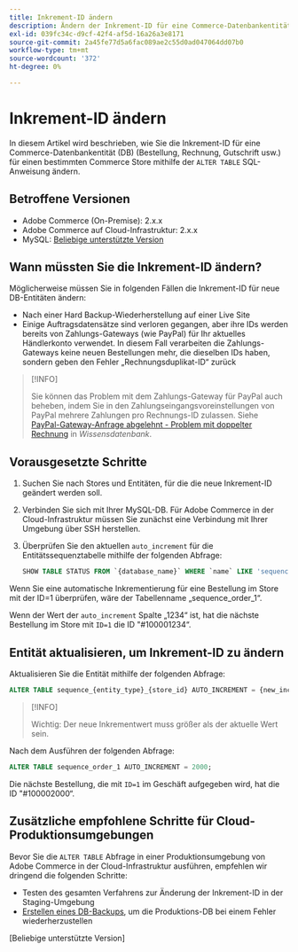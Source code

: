 ```yaml
---
title: Inkrement-ID ändern
description: Ändern der Inkrement-ID für eine Commerce-Datenbankentität.
exl-id: 039fc34c-d9cf-42f4-af5d-16a26a3e8171
source-git-commit: 2a45fe77d5a6fac089ae2c55d0ad047064dd07b0
workflow-type: tm+mt
source-wordcount: '372'
ht-degree: 0%

---
```


# Inkrement-ID ändern

In diesem Artikel wird beschrieben, wie Sie die Inkrement-ID für eine Commerce-Datenbankentität (DB) (Bestellung, Rechnung, Gutschrift usw.) für einen bestimmten Commerce Store mithilfe der `ALTER TABLE` SQL-Anweisung ändern.

## Betroffene Versionen

- Adobe Commerce (On-Premise): 2.x.x
- Adobe Commerce auf Cloud-Infrastruktur: 2.x.x
- MySQL: [Beliebige unterstützte Version](../../installation/prerequisites/database/mysql.md)

## Wann müssten Sie die Inkrement-ID ändern?

Möglicherweise müssen Sie in folgenden Fällen die Inkrement-ID für neue DB-Entitäten ändern:

- Nach einer Hard Backup-Wiederherstellung auf einer Live Site
- Einige Auftragsdatensätze sind verloren gegangen, aber ihre IDs werden bereits von Zahlungs-Gateways (wie PayPal) für Ihr aktuelles Händlerkonto verwendet. In diesem Fall verarbeiten die Zahlungs-Gateways keine neuen Bestellungen mehr, die dieselben IDs haben, sondern geben den Fehler „Rechnungsduplikat-ID“ zurück

>[!INFO]
>
>Sie können das Problem mit dem Zahlungs-Gateway für PayPal auch beheben, indem Sie in den Zahlungseingangsvoreinstellungen von PayPal mehrere Zahlungen pro Rechnungs-ID zulassen. Siehe [PayPal-Gateway-Anfrage abgelehnt - Problem mit doppelter Rechnung](https://experienceleague.adobe.com/docs/commerce-knowledge-base/kb/troubleshooting/payments/paypal-gateway-rejected-request-duplicate-invoice-issue.html?lang=de) in _Wissensdatenbank_.

## Vorausgesetzte Schritte

1. Suchen Sie nach Stores und Entitäten, für die die neue Inkrement-ID geändert werden soll.
1. Verbinden Sie sich mit Ihrer MySQL-DB.
Für Adobe Commerce in der Cloud-Infrastruktur müssen Sie zunächst eine Verbindung mit Ihrer Umgebung über SSH herstellen.
1. Überprüfen Sie den aktuellen `auto_increment` für die Entitätssequenztabelle mithilfe der folgenden Abfrage:

   ```sql
   SHOW TABLE STATUS FROM `{database_name}` WHERE `name` LIKE 'sequence_{entity_type}_{store_id}';
   ```

Wenn Sie eine automatische Inkrementierung für eine Bestellung im Store mit der ID=1 überprüfen, wäre der Tabellenname „sequence_order_1“.

Wenn der Wert der `auto_increment` Spalte „1234“ ist, hat die nächste Bestellung im Store mit `ID=1` die ID &quot;#100001234“.

## Entität aktualisieren, um Inkrement-ID zu ändern

Aktualisieren Sie die Entität mithilfe der folgenden Abfrage:

```sql
ALTER TABLE sequence_{entity_type}_{store_id} AUTO_INCREMENT = {new_increment_value};
```

>[!INFO]
>
>Wichtig: Der neue Inkrementwert muss größer als der aktuelle Wert sein.

Nach dem Ausführen der folgenden Abfrage:

```sql
ALTER TABLE sequence_order_1 AUTO_INCREMENT = 2000;
```

Die nächste Bestellung, die mit `ID=1` im Geschäft aufgegeben wird, hat die ID &quot;#100002000“.

## Zusätzliche empfohlene Schritte für Cloud-Produktionsumgebungen

Bevor Sie die `ALTER TABLE` Abfrage in einer Produktionsumgebung von Adobe Commerce in der Cloud-Infrastruktur ausführen, empfehlen wir dringend die folgenden Schritte:

- Testen des gesamten Verfahrens zur Änderung der Inkrement-ID in der Staging-Umgebung
- [Erstellen eines DB-Backups], um die Produktions-DB bei einem Fehler wiederherzustellen

<!-- Link Definitions -->

[PayPal gateway rejected request - duplicate invoice issue]: https://support.magento.com/hc/en-us/articles/115002457473
[Erstellen eines DB-Backups]: https://support.magento.com/hc/en-us/articles/360003254334
[Beliebige unterstützte Version]
